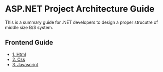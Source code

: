 # ASP.NET Project Architecture Guide

This is a summary guide for .NET developers to design a proper strucutre of middle size B/S system.

## Frontend Guide
- [1. Html][ref01]
- [2. Css][ref02]
- [3. Javascript][ref03]


[ref01]: https://github.com/kenj3/NET-Project-Architecture/blob/master/Frontend-Guide-HTML.md  "Frontend Guide Html"
[ref02]: https://github.com/kenj3/NET-Project-Architecture/blob/master/Frontend-Guide-Css.md  "Frontend-Guide Css"
[ref03]: https://github.com/kenj3/NET-Project-Architecture/blob/master/Frontend-Guide-Javascript.md  "Frontend-Guide Javascript"
